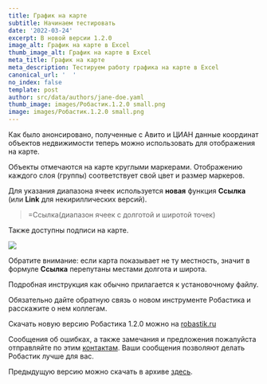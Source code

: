 ```yaml
---
title: График на карте
subtitle: Начинаем тестировать
date: '2022-03-24'
excerpt: В новой версии 1.2.0
image_alt: График на карте в Excel
thumb_image_alt: График на карте в Excel
meta_title: График на карте
meta_description: Тестируем работу графика на карте в Excel
canonical_url: '  '
no_index: false
template: post
author: src/data/authors/jane-doe.yaml
thumb_image: images/Робастик.1.2.0 small.png
image: images/Робастик.1.2.0 small.png
---
```

Как было анонсировано, полученные с Авито и ЦИАН данные координат объектов недвижимости теперь можно использовать для отображения на карте.

Объекты отмечаются на карте круглыми маркерами. Отображению каждого слоя (группы) соответствует свой цвет и размер маркеров.

Для указания диапазона ячеек используется **новая** функция **Ссылка** (или **Link** для некириллических версий).

> \=Ссылка(диапазон ячеек с долготой и широтой точек)

Также доступны подписи на карте.

![](/images/MapDemoPost.PNG)

Обратите внимание: если карта показывает не ту местность, значит в формуле **Ссылка** перепутаны местами долгота и широта.

Подробная инструкция как обычно прилагается к установочному файлу.

Обязательно дайте обратную связь о новом инструменте Робастика и расскажите о нем коллегам.

Скачать новую версию Робастика 1.2.0 можно на [robastik.ru](https://robastik.ru/)

Сообщения об ошибках, а также замечания и предложения пожалуйста отправляйте по этим [контактам](https://www.notion.so/35af522f0f884c2196c9c827c6148f24). Ваши сообщения позволяют делать Робастик лучше для вас.

Предыдущую версию можно скачать в архиве [здесь](https://drive.google.com/drive/folders/1vOupCE1vRTIJnFEeUkU4DWPEsbcFrijg).
